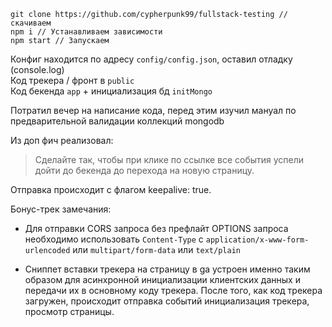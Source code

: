 
```  
git clone https://github.com/cypherpunk99/fullstack-testing // скачиваем  
npm i // Устанавливаем зависимости  
npm start // Запускаем  
```  

Конфиг находится по адресу `config/config.json`, оставил отладку (console.log)  
Код трекера / фронт в `public`  
Код бекенда `app` + инициализация бд `initMongo`  
  
Потратил вечер на написание кода, перед этим изучил мануал по предварительной валидации коллекций mongodb  
  
Из доп фич реализовал:  
> Сделайте так, чтобы при клике по ссылке все события успели дойти до бекенда до перехода на новую страницу.  
  
Отправка происходит с флагом keepalive: true.  
  
Бонус-трек замечания:  
  
- Для отправки CORS запроса без префлайт OPTIONS запроса необходимо использовать `Content-Type` с `application/x-www-form-urlencoded` или `multipart/form-data` или `text/plain`  
  
- Cниппет вставки трекера на страницу в ga устроен именно таким образом для асинхронной инициализации клиентских данных и передачи их в основному коду трекера. После того, как код трекера загружен, происходит отправка событий инициализация трекера, просмотр страницы.
  
